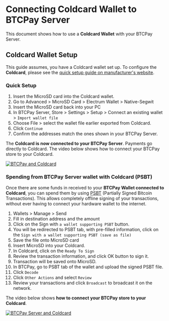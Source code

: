 # Connecting Coldcard Wallet to BTCPay Server

This document shows how to use a **Coldcard Wallet** with your BTCPay Server.

## Coldcard Wallet Setup

This guide assumes, you have a Coldcard wallet set up. To configure the **Coldcard**, please see the [quick setup guide on manufacturer's website](https://coldcardwallet.com/docs/quick).

### Quick Setup

1. Insert the MicroSD card into the Coldcard wallet.
2. Go to Advanced > MicroSD Card > Electrum Wallet > Native-Segwit
3. Insert the MicroSD card back into your PC
4. In BTCPay Server, Store > Settings > Setup > Connect an existing wallet > `Import wallet file`
5. Choose File > select the wallet file earlier exported from Coldcard.
6. Click `Continue`
7. Confirm the addresses match the ones shown in your BTCPay Server.

The **Coldcard is now connected to your BTCPay Server**. Payments go directly to Coldcard. The video below shows how to connect your BTCPay store to your Coldcard.

[![BTCPay and Coldcard](https://img.youtube.com/vi/N0eVwdP_7EQ/mqdefault.jpg)](https://www.youtube.com/watch?v=N0eVwdP_7EQ "Connecting Coldcard to BTCPay Server")

### Spending from BTCPay Server wallet with Coldcard (PSBT)

Once there are some funds in received to your **BTCPay Wallet connected to Coldcard**, you can spend them by using [PSBT](https://github.com/bitcoin/bitcoin/blob/master/doc/psbt.md#psbt-in-general) (Partially Signed Bitcoin Transactions). This allows completely offline signing of your transactions, without ever having to connect your hardware wallet to the internet.

1. Wallets > Manage > Send
2. Fill in destination address and the amount
3. Click on the Sign with `a wallet supporting PSBT` button.
4. You will be redirected to PSBT tab, with pre-filled information, click on the `Sign with a wallet supporting PSBT (save as file)`
5. Save the file onto MicroSD card
6. Insert MicroSD into your Coldcard.
7. In Coldcard, click on the `Ready To Sign`
8. Review the transaction information, and click OK button to sign it.
9. Transaction will be saved onto MicroSD.
10. In BTCPay, go to PSBT tab of the wallet and upload the signed PSBT file.
11. Click `Decode`
12. Click `Other Actions` and select `Review`
13. Review your transactions and click `Broadcast` to broadcast it on the network.

The video below shows **how to connect your BTCPay store to your Coldcard**.

[![BTCPay Server and Coldcard](https://img.youtube.com/vi/oK0h-76Giaw/mqdefault.jpg)](https://www.youtube.com/watch?v=oK0h-76Giaw "PSBT Coldcard and BTCPay Server")
